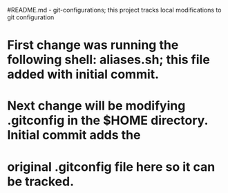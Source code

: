 #README.md - git-configurations; this project tracks local modifications to git configuration
# First change was running the following shell: aliases.sh; this file added with initial commit.
# Next change will be modifying .gitconfig in the $HOME directory. Initial commit adds the
# original .gitconfig file here so it can be tracked.

